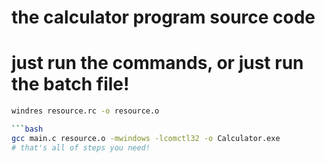 # the calculator program source code
# just run the commands, or just run the batch file!
```bash
windres resource.rc -o resource.o

```bash
gcc main.c resource.o -mwindows -lcomctl32 -o Calculator.exe
# that's all of steps you need!
